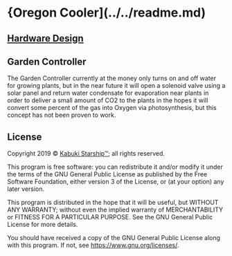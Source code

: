 # {Oregon Cooler](../../readme.md)

## [Hardware Design](../readme.md)

## Garden Controller

The Garden Controller currently at the money only turns on and off water for growing plants, but in the near future it will open a solenoid valve using a solar panel and return water condensate for evaporation near plants in order to deliver a small amount of CO2 to the plants in the hopes it will convert some percent of the gas into Oxygen via photosynthesis, but this concept has not been proven to work.

## License

Copyright 2019 © [Kabuki Starship™](https://kabukistarship.com); all rights reserved.

This program is free software: you can redistribute it and/or modify it under the terms of the GNU General Public License as published by the Free Software Foundation, either version 3 of the License, or (at your option) any later version.

This program is distributed in the hope that it will be useful, but WITHOUT ANY WARRANTY; without even the implied warranty of MERCHANTABILITY or FITNESS FOR A PARTICULAR PURPOSE.  See the GNU General Public License for more details.

You should have received a copy of the GNU General Public License along with this program.  If not, see <https://www.gnu.org/licenses/>.
